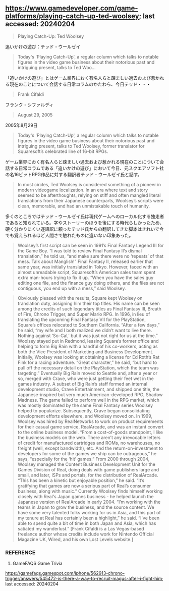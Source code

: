## https://www.gamedeveloper.com/game-platforms/playing-catch-up-ted-woolsey; last accessed: 20240204

> Playing Catch-Up: Ted Woolsey

追いかけの遊び：テッド・ウールゼイ

> Today's 'Playing Catch-Up', a regular column which talks to notable figures in the video game business about their notorious past and intriguing present, talks to Ted Woo...

「追いかけの遊び」とはゲーム業界におく有名人らと疎ましい過去および惹かれる現在のことについて会話する日常コラムのかたわら、今日テッド・・・

> Frank Cifaldi

フランク・シファルディ

> August 29, 2005

2005年8月29日

> Today's 'Playing Catch-Up', a regular column which talks to notable figures in the video game business about their notorious past and intriguing present, talks to Ted Woolsey, former translator for Squaresoft’s celebrated line of 16-bit RPGs. 

ゲーム業界におく有名人らと疎ましい過去および惹かれる現在のことについて会話する日常コラムである「追いかけの遊び」において今日、元スクエアソフト社の名16ビットRPG作品に対する翻訳者テッド・ウールゼイ氏と話す。

> In most circles, Ted Woolsey is considered something of a pioneer in modern videogame localization. In an era where text and story seemed to be afterthoughts, relying on stiff and often mangled literal translations from their Japanese counterparts, Woolsey’s scripts were clean, memorable, and had an unmistakable touch of humanity. 

多くのところではテッド・ウールゼイ氏は現代ゲームへのローカル化する独走者であると知られている。字やストーリーのほうを後にする時代らしかったため、硬く分かりにくい逐語訳に頼ったテッド氏からの翻訳してきた脚本はきれいで今でも覚えられるほど人間さで触れたものに違いない印象あった。

> Woolsey’s first script can be seen in 1991’s Final Fantasy Legend III for the Game Boy. “I was told to review Final Fantasy II’s dismal translation,” he told us, “and make sure there were no ‘repeats’ of that mess. Talk about Manglish!” Final Fantasy II, released earlier that same year, was initially translated in Tokyo. However, faced with an almost unreadable script, Squaresoft’s American sales team spent extra man-hours trying to fix it up. “When you have the sales guy editing one file, and the finance guy doing others, and the files are not contiguous, you end up with a mess,” said Woolsey. 



> Obviously pleased with the results, Square kept Woolsey on translation duty, assigning him their top titles. His name can be seen among the credits of such legendary titles as Final Fantasy III, Breath of Fire, Chrono Trigger, and Super Mario RPG. In 1996, in lieu of translating the upcoming Final Fantasy VII for the PlayStation, Square’s offices relocated to Southern California. “After a few days,” he said, “my wife and I both realized we didn’t want to live there. Nothing against ‘So-Cal,’ but it was just not right for us at the time.” Woolsey stayed put in Redmond, leasing Square’s former office and helping to form Big Rain with a handful of his co-workers, acting as both the Vice President of Marketing and Business Development. Initially, Woolsey was looking at obtaining a license for Ed Roth’s Rat Fink for a racing adventure. “Great character,” he said, “but hard to pull off the necessary detail on the PlayStation, which the team was targeting.” Eventually Big Rain moved to Seattle and, after a year or so, merged with Crave, who were just getting their feet wet in the games industry. A subset of Big Rain’s staff formed an internal development studio, Crave Entertainment, and shipped one title, the Japanese-inspired but very much American-developed RPG, Shadow Madness. The game failed to perform well in the RPG market, which was mostly dominated by the same Final Fantasy series Woolsey helped to popularize. Subsequently, Crave began consolidating development efforts elsewhere, and Woolsey moved on. In 1999, Woolsey was hired by RealNetworks to work on product requirements for their casual game service, RealArcade, and was an instant convert to the online business model. “From a cost-of-goods standpoint, I like the business models on the web. There aren’t any irrevocable letters of credit for manufactured cartridges and ROMs, no warehouses, no freight (well, except bandwidth), etc. And the return-on-investment to developers for some of the games we ship can be outrageous,” he says, “especially for the ‘hit’ games.” From 2000 through 2004, Woolsey managed the Content Business Development Unit for the Games Division of Real, doing deals with game publishers large and small, and later, ISPs and portals, for the distribution of RealArcade. “This has been a kinetic but enjoyable position,” he said. “It’s gratifying that games are now a serious part of Real’s consumer business, along with music.” Currently Woolsey finds himself working closely with Real's Japan games business - he helped launch the Japanese version of RealArcade in early 2004. “I’m working with the teams in Japan to grow the business, and the source content. We have some very talented folks working for us in Asia, and this part of my tenure at Real has certainly been a highlight,” he said. “I've been able to spend quite a bit of time in both Japan and Asia, which has satiated my wanderlust.” [Frank Cifaldi is a Las Vegas-based freelance author whose credits include work for Nintendo Official Magazine UK, Wired, and his own Lost Levels website.]

### REFERENCE

1) GameFAQS Game Trivia

https://gamefaqs.gamespot.com/iphone/562913-chrono-trigger/answers/545472-is-there-a-way-to-recruit-magus-after-i-fight-him; last accessed: 20240204
